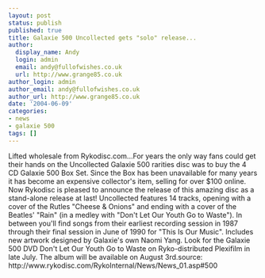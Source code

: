```yaml
---
layout: post
status: publish
published: true
title: Galaxie 500 Uncollected gets "solo" release...
author:
  display_name: Andy
  login: admin
  email: andy@fullofwishes.co.uk
  url: http://www.grange85.co.uk
author_login: admin
author_email: andy@fullofwishes.co.uk
author_url: http://www.grange85.co.uk
date: '2004-06-09'
categories:
- news
- galaxie 500
tags: []
---
```

<p>Lifted wholesale from Rykodisc.com...For years the only way fans could get their hands on the Uncollected Galaxie 500 rarities disc was to buy the 4 CD Galaxie 500 Box Set. Since the Box has been unavailable for many years it has become an expensive collector's item, selling for over $100 online. Now Rykodisc is pleased to announce the release of this amazing disc as a stand-alone release at last! Uncollected features 14 tracks, opening with a cover of the Rutles "Cheese & Onions" and ending with a cover of the Beatles' "Rain" (in a medley with "Don't Let Our Youth Go to Waste"). In between you'll find songs from their earliest recording session in 1987 through their final session in June of 1990 for "This Is Our Music". Includes new artwork designed by Galaxie's own Naomi Yang. Look for the Galaxie 500 DVD Don't Let Our Youth Go to Waste on Ryko-distributed Plexifilm in late July. The album will be available on August 3rd.source: http://www.rykodisc.com/RykoInternal/News/News_01.asp#500</p>

